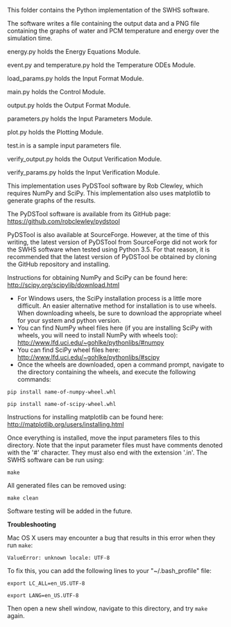 This folder contains the Python implementation of the SWHS software.

The software writes a file containing the output data and a PNG file containing the graphs of water and PCM temperature and energy over the simulation time.

energy.py holds the Energy Equations Module.

event.py and temperature.py hold the Temperature ODEs Module.

load_params.py holds the Input Format Module.

main.py holds the Control Module.

output.py holds the Output Format Module.

parameters.py holds the Input Parameters Module.

plot.py holds the Plotting Module.

test.in is a sample input parameters file.

verify_output.py holds the Output Verification Module.

verify_params.py holds the Input Verification Module.

This implementation uses PyDSTool software by Rob Clewley, which requires NumPy and SciPy. This implementation also uses matplotlib to generate graphs of the results.

The PyDSTool software is available from its GitHub page: https://github.com/robclewley/pydstool

PyDSTool is also available at SourceForge. However, at the time of this writing, the latest version of PyDSTool from SourceForge did not work for the SWHS software when tested using Python 3.5. For that reason, it is recommended that the latest version of PyDSTool be obtained by cloning the GitHub repository and installing.

Instructions for obtaining NumPy and SciPy can be found here: http://scipy.org/scipylib/download.html

- For Windows users, the SciPy installation process is a little more difficult. An easier alternative method for installation is to use wheels. When downloading wheels, be sure to download the appropriate wheel for your system and python version. 
- You can find NumPy wheel files here (if you are installing SciPy with wheels, you will need to install NumPy with wheels too): http://www.lfd.uci.edu/~gohlke/pythonlibs/#numpy
- You can find SciPy wheel files here: http://www.lfd.uci.edu/~gohlke/pythonlibs/#scipy
- Once the wheels are downloaded, open a command prompt, navigate to the directory containing the wheels, and execute the following commands:

`pip install name-of-numpy-wheel.whl`

`pip install name-of-scipy-wheel.whl`

Instructions for installing matplotlib can be found here: http://matplotlib.org/users/installing.html

Once everything is installed, move the input parameters files to this directory. Note that the input parameter files must have comments denoted with the  '#' character. They must also end with the extension '.in'. The SWHS software can be run using:

`make`

All generated files can be removed using:

`make clean`

Software testing will be added in the future.

__Troubleshooting__

Mac OS X users may encounter a bug that results in this error when they run `make`:

`ValueError: unknown locale: UTF-8`

To fix this, you can add the following lines to your "~/.bash_profile" file:

`export LC_ALL=en_US.UTF-8`

`export LANG=en_US.UTF-8`

Then open a new shell window, navigate to this directory, and try `make` again.